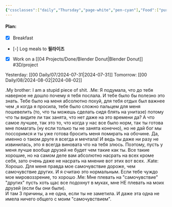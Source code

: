 ```yaml
---
{"cssclasses":["daily","Thursday","page-white","pen-cyan"],"Food":["purge"],"diet":false,"cals":false,"date":"2024-08-01","share":true,"dg-publish":true,"permalink":"/00-daily/08/2024-08-01/","contentClasses":"daily Thursday page-white pen-cyan","dgPassFrontmatter":true,"noteIcon":"","created":"2025-01-21T01:20:16.230+10:00","updated":"2025-01-21T15:25:26.521+10:00"}
---
```


#### Plan:
- [x] Breakfast
- [-] Log meals to **필라이즈**
- [x] Work on a [[04 Projects/Done/Blender Donut\|Blender Donut]] #3D/project

Yesterday: [[00 Daily/07/2024-07-31\|2024-07-31]]
Tomorrow: [[00 Daily/08/2024-08-02\|2024-08-02]]

.My brother: I am a stupid piece of shit.
.Me: Я подумала, что до тебя наверное не дошло почему я тебя послала. И тебе было бы полезно это знать. Тебе было на меня абсолютно похуй, для тебя отдых был важнее чем ,я когда я просила, тебе было сложно пальцем для меня пошевелить (то, что ты можешь сделать сидя блять на унитазе) потому что ты видите ли так занята, что нет даже на это времени да? А что самое лучшее, так это то, что когда у нас все было норм, так ты готова мне помагать (ну если только ты не занята конечно), но не дай бог мы поссоримся и ты уже готова бросить меня помирать на обочине. Да, именно о таком друге я всегда и мечтала! И ведь ты даже ни разу не извинилась, это я всегда виновата что на тебя злюсь. 
Поэтому, пусть у меня лучше вообще друзей не будет чем такие как ты. Все такие хорошие, но на самом деле вам абсолютно насрать на всех кроме себя, зато очень даже не насрать на мнение вот этих вот всех.
.Kate: Хорошо. Для меня правда мое самочувствие дороже, чем самочувствие других. И я считаю это нормальным. Если тебе чуждо мое мировоззрение, то хорошо
.Me: Мне плевать на "самочувствие" "других" пусть хоть щас все подохнут в муках, мне НЕ плевать на моих друзей (если бы они были).  
И там 3 причины, а не одна, если ты не заметила. И даже эта одна не имела ничего общего с моим "самочувствием".